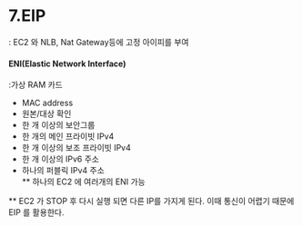 7.EIP
============
: EC2 와 NLB, Nat Gateway등에 고정 아이피를 부여

#### ENI(Elastic Network Interface)
:가상 RAM 카드
- MAC address
- 원본/대상 확인
- 한 개 이상의 보안그룹
- 한 개의 메인 프라이빗 IPv4
- 한 개 이상의 보조 프라이빗 IPv4
- 한 개 이상의 IPv6 주소
- 하나의 퍼블릭 IPv4 주소  
** 하나의 EC2 에 여러개의 ENI 가능  

** EC2 가 STOP 후 다시 실행 되면 다른 IP를 가지게 된다. 
   이때 통신이 어렵기 때문에 EIP 를 활용한다.

